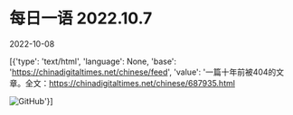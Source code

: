 # 每日一语 2022.10.7

2022-10-08

[{'type': 'text/html', 'language': None, 'base': 'https://chinadigitaltimes.net/chinese/feed', 'value': '一篇十年前被404的文章。全文：https://chinadigitaltimes.net/chinese/687935.html

![GitHub](https://chinadigitaltimes.net/chinese/files/2022/10/image-1665199680391.png)'}]